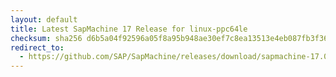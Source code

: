 ```yaml
---
layout: default
title: Latest SapMachine 17 Release for linux-ppc64le
checksum: sha256 d6b5a04f92596a05f8a95b948ae30ef7c8ea13513e4eb087fb3f36d995c4156a
redirect_to:
  - https://github.com/SAP/SapMachine/releases/download/sapmachine-17.0.9/sapmachine-jdk-17.0.9_linux-ppc64le_bin.tar.gz
---
```

